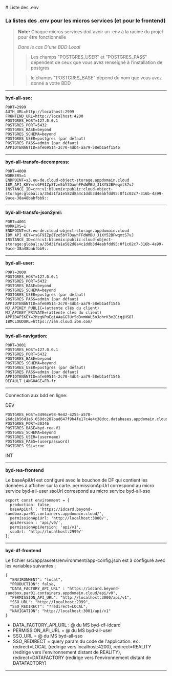 ﻿﻿﻿﻿﻿﻿﻿﻿﻿﻿﻿﻿﻿﻿﻿﻿﻿﻿# Liste des .env
### La listes des .env pour les micros services (et pour le frontend)
> **Note:** 
> Chaque micros services doit avoir un .env à la racine du projet pour être fonctionnelle 
> 
> *Dans le cas D'une BDD Local*
> 
> 
> >Les champs "POSTGRES_USER" et "POSTGRES_PASS" dépendent de ceux que vous avez renseigné à l’installation de postgres 
> 
>
> >le champs "POSTGRES_BASE" dépend du nom que vous avez donné a votre BDD
-----
**byd-all-sso:**

	PORT=2999
	AUTH_URL=http://localhost:2999
	FRONTEND_URL=http://localhost:4200
	POSTGRES_HOST=127.0.0.1
	POSTGRES_PORT=5432
	POSTGRES_BASE=beyond
	POSTGRES_SCHEMA=beyond
	POSTGRES_USER=postgres (par défaut)
	POSTGRES_PASS=admin (par défaut)
	APPIDTENANTID=afe69514-2c70-4db4-aa79-58eb1a4f1546
-----
**byd-all-transfo-decompress:**

	PORT=4000
	WORKERS=1
	ENDPOINT=s3.eu-de.cloud-object-storage.appdomain.cloud
	IBM_API_KEY=rsGF9IZp8Tze5bY7DawhFFdWMBU_J1XY52BFwqmtS7vJ
	INSTANCE_ID=crn:v1:bluemix:public:cloud-object-storage:global:a/35d31fa1e582d8a4c1ddb3d4eabfdd95:0f1c02c7-316b-4a99-9ace-38a48babfbb9::

-----
**byd-all-transfo-json2yml:**

	PORT=4001
	WORKERS=1
	ENDPOINT=s3.eu-de.cloud-object-storage.appdomain.cloud
	IBM_API_KEY=rsGF9IZp8Tze5bY7DawhFFdWMBU_J1XY52BFwqmtS7vJ
	INSTANCE_ID=crn:v1:bluemix:public:cloud-object-storage:global:a/35d31fa1e582d8a4c1ddb3d4eabfdd95:0f1c02c7-316b-4a99-9ace-38a48babfbb9::

-----
**byd-all-user:**

	PORT=3000
	POSTGRES_HOST=127.0.0.1
	POSTGRES_PORT=5432
	POSTGRES_BASE=beyond
	POSTGRES_SCHEMA=beyond
	POSTGRES_USER=postgres (par défaut)
	POSTGRES_PASS=admin (par défaut)
	APPIDTENANTID=afe69514-2c70-4db4-aa79-58eb1a4f1546
	MJ_APIKEY_PUBLIC=(attente clés du client)
	MJ_APIKEY_PRIVATE=(attente clés du client)
	APPIDAPIKEY=2MzgKPuEqiWAaGGlUr5dDvmWWL5oJohrK3x2CiqjHS8l
	IBMCLOUDURL=https://iam.cloud.ibm.com/
----
**byd-all-navigation:**

	PORT=3001
	POSTGRES_HOST=127.0.0.1
	POSTGRES_PORT=5432
	POSTGRES_BASE=beyond
	POSTGRES_SCHEMA=beyond
	POSTGRES_USER=postgres (par défaut)
	POSTGRES_PASS=admin (par défaut)
	APPIDTENANTID=afe69514-2c70-4db4-aa79-58eb1a4f1546
	DEFAULT_LANGUAGE=FR-fr
-----

Connection aux bdd en ligne:

DEV

    POSTGRES_HOST=3496ce98-9e42-4255-a570-26dc1b56d1a6.659dc287bad647f9b4fe17c4e4c38dcc.databases.appdomain.cloud
    POSTGRES_PORT=30346
    POSTGRES_BASE=byd-rea-V1
    POSTGRES_SCHEMA=beyond
    POSTGRES_USER=(username)
    POSTGRES_PASS=(userpassword)
    POSTGRES_SSL=true
    
INT
_____
**byd-rea-frontend**

Le baseApiUrl est configuré avec le bouchon de DF qui contient les données à afficher sur la carte.
permissionApiUrl correspond au micro service byd-all-user
ssoUrl correspond au micro service byd-all-sso

	export const environment = {
	  production: false,
	  baseApiUrl : 'https://idcard.beyond-sandbox.par01.containers.appdomain.cloud/',  
	  permissionApiUrl: 'http://localhost:3000/',
	  apiVersion : 'api/v0/',
	  permissionApiVersion: 'api/v1',
	  ssoUrl: 'http://localhost:2999/'
	};
	
----
**byd-df-frontend**

Le fichier src/app/assets/environment/app-config.json est à configuré avec les variables suivantes :

	{
	  "ENVIRONMENT": "local",
	  "PRODUCTION": false,
	  "DATA_FACTORY_API_URL" : "https://idcard.beyond-sandbox.par01.containers.appdomain.cloud/api/v0",
	  "PERMISSION_API_URL": "http://localhost:3000/api/v1",
	  "SSO_URL": "http://localhost:2999",
	  "SSO_REDIRECT": "?redirect=LOCAL",
	  "NAVIGATION": "http://localhost:3001/api/v1"
	}


- DATA_FACTORY_API_URL : @ du MS byd-df-idcard
- PERMISSION_API_URL = @ du MS byd-all-user
- SSO_URL = @ du MS byd-all-sso
- SSO_REDIRECT = query param du code de l'application. ex : redirect=LOCAL (redirige vers localhost:4200),
				redirect=REALITY (redirige vers l'environnement distant de REALITY), redirect=DATAFACTORY (redirige vers l'environnement distant de DATAFACTORY)
				
---
